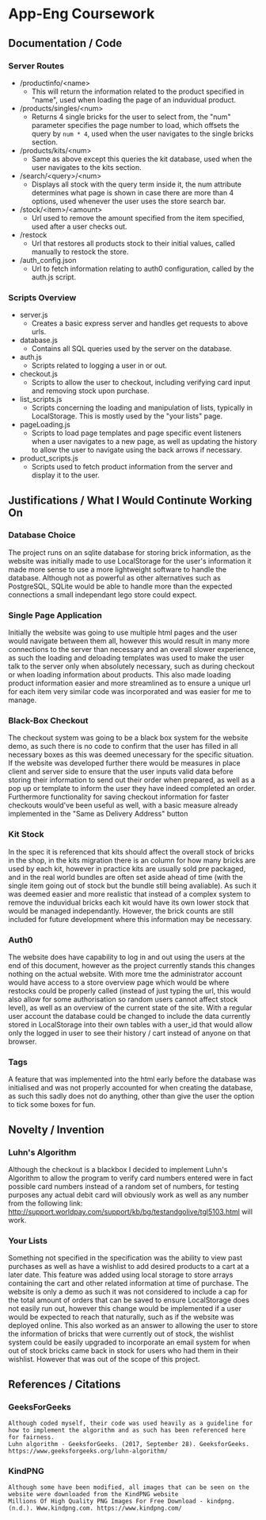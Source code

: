 # App-Eng Coursework

## Documentation / Code

### Server Routes

* /productinfo/\<name>
     * This will return the information related to the product specified in "name", used when loading the page of an induvidual product.
* /products/singles/\<num>
    * Returns 4 single bricks for the user to select from, the "num" parameter specifies the page number to load, which offsets the query by ```num * 4```, used when the user navigates to the single bricks section.
* /products/kits/\<num>
    * Same as above except this queries the kit database, used when the user navigates to the kits section.
* /search/\<query>/\<num>
    * Displays all stock with the query term inside it, the num attribute determines what page is shown in case there are more than 4 options, used whenever the user uses the store search bar.
* /stock/\<item>/\<amount>
    * Url used to remove the amount specified from the item specified, used after a user checks out.
* /restock
    * Url that restores all products stock to their initial values, called manually to restock the store.
* /auth_config.json
    * Url to fetch information relating to auth0 configuration, called by the auth.js script.

### Scripts Overview

* server.js
    * Creates a basic express server and handles get requests to above urls.
* database.js
    * Contains all SQL queries used by the server on the database.
* auth.js
    * Scripts related to logging a user in or out.
* checkout.js
    * Scripts to allow the user to checkout, including verifying card input and removing stock upon purchase.
* list_scripts.js
    * Scripts concerning the loading and manipulation of lists, typically in LocalStorage. This is mostly used by the "your lists" page.
* pageLoading.js
    * Scripts to load page templates and page specific event listeners when a user navigates to a new page, as well as updating the history to allow the user to navigate using the back arrows if necessary.
* product_scripts.js
    * Scripts used to fetch product information from the server and display it to the user.

## Justifications / What I Would Continute Working On

### Database Choice

The project runs on an sqlite database for storing brick information, as the website was initially made to use LocalStorage for the user's information it made more sense to use a more lightweight software to handle the database.
Although not as powerful as other alternatives such as PostgreSQL, SQLite would be able to handle more than the expected connections a small independant lego store could expect.

### Single Page Application

Initially the website was going to use multiple html pages and the user would navigate between them all, however this would result in many more connections to the server than necessary and an overall slower experience,
as such the loading and deloading templates was used to make the user talk to the server only when absolutely necessary, such as during checkout or when loading information about products.
This also made loading product information easier and more streamlined as to ensure a unique url for each item very similar code was incorporated and was easier for me to manage.

### Black-Box Checkout

The checkout system was going to be a black box system for the website demo, as such there is no code to confirm that the user has filled in all necessary boxes as this was deemed unecessary for the specific situation.
If the website was developed further there would be measures in place client and server side to ensure that the user inputs valid data before storing their information to send out their order when prepared, as well as a pop up or template to inform the user they have indeed completed an order.
Furthermore functionality for saving checkout information for faster checkouts would've been useful as well, with a basic measure already implemented in the "Same as Delivery Address" button

### Kit Stock

In the spec it is referenced that kits should affect the overall stock of bricks in the shop, in the kits migration there is an column for how many bricks are used by each kit, however in practice kits are usually sold pre packaged, and in the real world bundles are often set aside ahead of time (with the single item going out of stock but the bundle still being avaliable).
As such it was deemed easier and more realistic that instead of a complex system to remove the induvidual bricks each kit would have its own lower stock that would be managed independantly. However, the brick counts are still included for future development where this information may be necessary.

### Auth0

The website does have capability to log in and out using the users at the end of this document, however as the project currently stands this changes nothing on the actual website.
With more tme the administrator account would have access to a store overview page which would be where restocks could be properly called (instead of just typing the url, this would also allow for some authorisation so random users cannot affect stock level), as well as an overview of the current state of the site.
With a regular user account the database could be changed to include the data currently stored in LocalStorage into their own tables with a user_id that would allow only the logged in user to see their history / cart instead of anyone on that browser.

### Tags

A feature that was implemented into the html early before the database was initialised and was not properly accounted for when creating the database, as such this sadly does not do anything, other than give the user the option to tick some boxes for fun.

## Novelty / Invention

### Luhn's Algorithm

Although the checkout is a blackbox I decided to implement Luhn's Algorithm to allow the program to verify card numbers entered were in fact possible card numbers instead of a random set of numbers, for testing purposes any actual debit card will obviously work as well as any number from the following link: http://support.worldpay.com/support/kb/bg/testandgolive/tgl5103.html will work.

### Your Lists

Something not specified in the specification was the ability to view past purchases as well as have a wishlist to add desired products to a cart at a later date. This feature was added using local storage to store arrays containing the cart and other related information at time of purchase.
The website is only a demo as such it was not considered to include a cap for the total amount of orders that can be saved to ensure LocalStorage does not easily run out, however this change would be implemented if a user would be expected to reach that naturally, such as if the website was deployed online.
This also worked as an answer to allowing the user to store the information of bricks that were currently out of stock, the wishlist system could be easily upgraded to incorporate an email system for when out of stock bricks came back in stock for users who had them in their wishlist. However that was out of the scope of this project.

## References / Citations

### GeeksForGeeks
    Although coded myself, their code was used heavily as a guideline for how to implement the algorithm and as such has been referenced here for fairness.
    Luhn algorithm - GeeksforGeeks. (2017, September 28). GeeksforGeeks. https://www.geeksforgeeks.org/luhn-algorithm/

### KindPNG
    Although some have been modified, all images that can be seen on the website were downloaded from the KindPNG website
    Millions Of High Quality PNG Images For Free Download - kindpng. (n.d.). Www.kindpng.com. https://www.kindpng.com/

